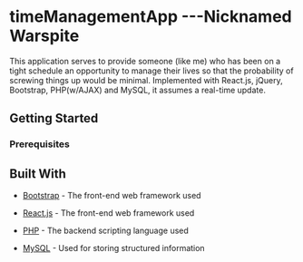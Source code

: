 
# timeManagementApp ---Nicknamed Warspite

This application serves to provide someone (like me) who has been on a tight schedule an opportunity to manage their lives so that the probability of screwing things up would be minimal. Implemented with React.js, jQuery, Bootstrap, PHP(w/AJAX) and MySQL, it assumes a real-time update.

## Getting Started

### Prerequisites

## Built With

* [Bootstrap](https://getbootstrap.com/) - The front-end web framework used
* [React.js](https://reactjs.org/) - The front-end web framework used

* [PHP](https://https:/www.php.net) - The backend scripting language  used
* [MySQL](https://www.mysql.com/) - Used for storing structured information

<!--Original Template from https://gist.github.com/PurpleBooth/109311bb0361f32d87a2. Everything excluding the template itself is my work.-->
<!--Project Designed and Implemented by Tianqi (Andy) Wu. All rights reserved.>
